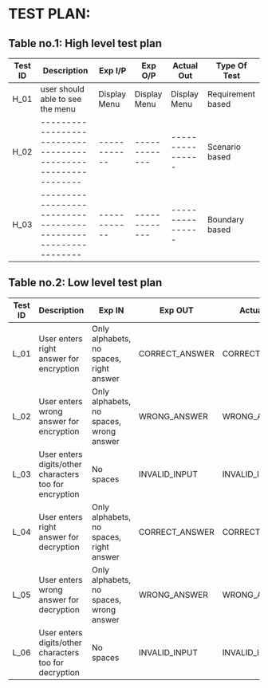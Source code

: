 # TEST PLAN:

## Table no.1: High level test plan

| **Test ID** | **Description**                                              | **Exp I/P** | **Exp O/P** | **Actual Out** |**Type Of Test**  |    
|-------------|--------------------------------------------------------------|------------|-------------|----------------|------------------|
|  H_01       |user should able to see the menu|Display Menu|Display Menu|Display Menu|Requirement based |
|  H_02       |--------------------------------------------------------------|  ------------|-------------|----------------|Scenario based    |
|  H_03       |--------------------------------------------------------------|  ------------|-------------|----------------|Boundary based    | 

## Table no.2: Low level test plan

| **Test ID** | **Description**                                              | **Exp IN** | **Exp OUT** | **Actual Out** |**Type Of Test**  |    
|-------------|--------------------------------------------------------------|------------|-------------|----------------|------------------|
|  L_01       | User enters  right answer for encryption | Only alphabets, no spaces, right answer | CORRECT_ANSWER | CORRECT_ANSWER |Requirement based |
|  L_02       | User enters  wrong answer for encryption | Only alphabets, no spaces, wrong answer | WRONG_ANSWER | WRONG_ANSWER | Requirement based    |
|  L_03       | User enters digits/other characters too for encryption | No spaces | INVALID_INPUT | INVALID_INPUT | Requirement based    |
|  L_04      | User enters  right answer for decryption | Only alphabets, no spaces, right answer | CORRECT_ANSWER | CORRECT_ANSWER |Requirement based |
|  L_05       | User enters  wrong answer for decryption | Only alphabets, no spaces, wrong answer | WRONG_ANSWER | WRONG_ANSWER | Requirement based    |
|  L_06       | User enters digits/other characters too for decryption | No spaces | INVALID_INPUT | INVALID_INPUT | Requirement based    |



